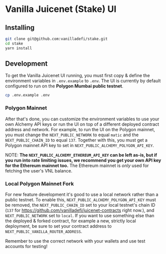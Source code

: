 # Vanilla Juicenet (Stake) UI

## Installing
```bash
git clone git@github.com:vanilladefi/stake.git
cd stake
yarn install
```

## Development

To get the Vanilla Juicenet UI running, you must first copy & define the environment variables in `.env.example` to `.env`. The UI is currently by default configured to run on the **Polygon Mumbai public testnet**.

```bash
cp .env.example .env
```
### Polygon Mainnet

After that's done, you can customize the environment variables to use your own Alchemy API keys or run the UI on top of a different deployed contract address and network. For example, to run the UI on the Polygon mainnet, you must change the `NEXT_PUBLIC_NETWORK` to equal `matic` and the `NEXT_PUBLIC_CHAIN_ID` to equal `137`. Together with this, you must get a Polygon mainnet API key to set in `NEXT_PUBLIC_ALCHEMY_POLYGON_API_KEY`.

NOTE: **The `NEXT_PUBLIC_ALCHEMY_ETHEREUM_API_KEY` can be left as-is, but if you run into rate limiting issues, we recommend you get your own API key for the Ethereum mainnet too.** The Ethereum mainnet is _only_ used for fetching the user's VNL balance.

### Local Polygon Mainnet Fork

For new feature development it's good to use a local network rather than a public testnet. To enable this, `NEXT_PUBLIC_ALCHEMY_POLYGON_API_KEY` must be removed, the `NEXT_PUBLIC_CHAIN_ID` set to your local testnet's chain ID (`137` for https://github.com/vanilladefi/juicenet-contracts right now.), and `NEXT_PUBLIC_NETWORK` set to `local`. If you want to use something else than the deployed & forked contract, for example a new, strictly local deployment, be sure to set your contract address to `NEXT_PUBLIC_VANILLA_ROUTER_ADDRESS`.

Remember to use the correct network with your wallets and use test accounts for testing!

